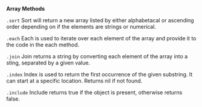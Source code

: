 **Array Methods**

```.sort```
Sort will return a new array listed by either alphabetacal or ascending order depending on if the elements are strings or numerical.

```.each```
Each is used to iterate over each element of the array and provide it to the code in the each method.

```.join```
Join returns a string by converting each element of the array into a sting, separated by a given value.

```.index```
Index is used to return the first occurrence of the given substring. It can start at a specific location. Returns nil if not found.

```.include```
Include returns true if the object is present, otherwise returns false.
